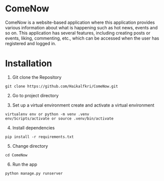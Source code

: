 # ComeNow

ComeNow is a website-based application where this application provides various information about what is happening such as hot news, events and so on. This application has several features, including creating posts or events, liking, commenting, etc., which can be accessed when the user has registered and logged in.


# Installation

1. Git clone the Repository
```
git clone https://github.com/Haikalfkri/ComeNow.git
```

2. Go to project directory

3. Set up a virtual environment
create and activate a virtual environment

```
virtualenv env or python -m venv .venv
env/Scripts/activate or source .venv/bin/activate  
```

4. Install dependencies

```
pip install -r requirements.txt
```

5. Change directory

```
cd ComeNow
```

6. Run the app
```
python manage.py runserver
```